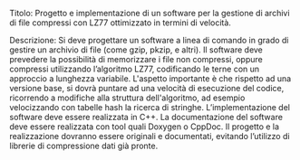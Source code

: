Titolo: Progetto e implementazione di un software per la gestione di archivi di file compressi con LZ77 ottimizzato in termini di velocità.

Descrizione: Si deve progettare un software a linea di comando in grado di gestire un archivio di file (come gzip, pkzip, e altri). Il software deve prevedere la possibilità di memorizzare i file non compressi, oppure compressi utilizzando l’algoritmo LZ77, codificando le terne con un approccio a lunghezza variabile. L'aspetto importante è che rispetto ad una versione base, si dovrà puntare ad una velocità di esecuzione del codice, ricorrendo a modifiche alla struttura dell'algoritmo, ad esempio velocizzando con tabelle hash la ricerca di stringhe.
L’implementazione del software deve essere realizzata in C++. La documentazione del software deve essere realizzata con tool quali Doxygen o CppDoc. Il progetto e la realizzazione dovranno essere originali e documentati, evitando l’utilizzo di librerie di compressione dati già pronte.
